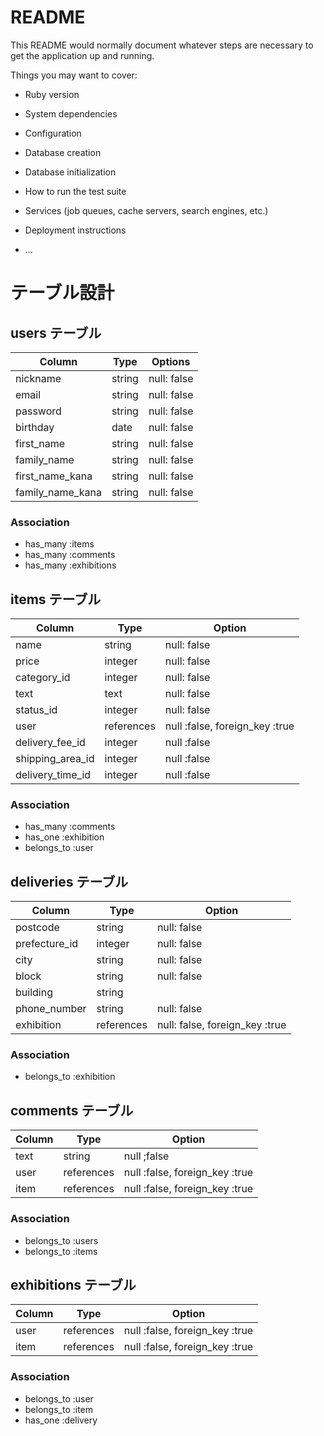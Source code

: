 # README

This README would normally document whatever steps are necessary to get the
application up and running.

Things you may want to cover:

* Ruby version

* System dependencies

* Configuration

* Database creation

* Database initialization

* How to run the test suite

* Services (job queues, cache servers, search engines, etc.)

* Deployment instructions

* ...

# テーブル設計

## users テーブル

| Column            | Type   | Options     |
| ----------------- | ------ | ----------- |
| nickname          | string | null: false |
| email             | string | null: false |
| password          | string | null: false |
| birthday          | date   | null: false |
| first_name        | string | null: false |
| family_name       | string | null: false |
| first_name_kana   | string | null: false |
| family_name_kana  | string | null: false |

### Association

- has_many :items
- has_many :comments
- has_many :exhibitions

## items テーブル

| Column           | Type       | Option                         |
| ---------------- | ---------- | ------------------------------ |
| name             | string     | null: false                    |
| price            | integer    | null: false                    |
| category_id      | integer    | null: false                    |
| text             | text       | null: false                    |
| status_id        | integer    | null: false                    |
| user             | references | null :false, foreign_key :true |
| delivery_fee_id  | integer    | null :false                    |
| shipping_area_id | integer    | null :false                    |
| delivery_time_id | integer    | null :false                    |

### Association

- has_many :comments
- has_one :exhibition
- belongs_to :user

## deliveries テーブル

| Column           | Type       | Option                          |
| ---------------- | ---------- | ------------------------------- | 
| postcode         | string     | null: false                     |
| prefecture_id    | integer    | null: false                     |
| city             | string     | null: false                     |
| block            | string     | null: false                     |
| building         | string     |                                 |
| phone_number     | string     | null: false                     |
| exhibition       | references | null: false, foreign_key :true  |


### Association

- belongs_to :exhibition

## comments テーブル

| Column | Type       | Option                         |
| ------ | ---------- | ------------------------------ |
| text   | string     | null ;false                    |
| user   | references | null :false, foreign_key :true |
| item   | references | null :false, foreign_key :true |

### Association

- belongs_to :users
- belongs_to :items

## exhibitions テーブル

| Column  | Type       | Option                         |
| ------- | ---------- | ------------------------------ |
| user    | references | null :false, foreign_key :true |
| item    | references | null :false, foreign_key :true |

### Association

- belongs_to :user
- belongs_to :item
- has_one :delivery
